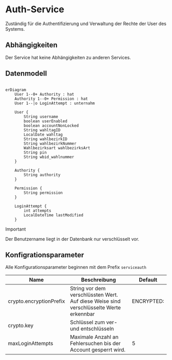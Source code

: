 # Auth-Service

Zuständig für die Authentifizierung und Verwaltung der Rechte der User des Systems.

## Abhängigkeiten

Der Service hat keine Abhängigkeiten zu anderen Services.

## Datenmodell

```mermaid

erDiagram
    User 1--0+ Authority : hat
    Authority 1--0+ Permission : hat
    User 1--|o LoginAttempt : unternahm
    
    User {
        String username
        boolean userEnabled
        boolean accountNonLocked
        String wahltagID
        LocalDate wahltag
        String wahlbezirkID
        String wahlbezirkNummer
        Wahlbezirksart wahlbezirksArt
        String pin
        String wbid_wahlnummer
    }
    
    Authority {
        String authority
    }
    
    Permission {
        String permission
    }
    
    LoginAttempt {
        int attempts
        LocalDateTime lastModified
    }
```

> [!IMPORTANT]
> Der Benutzername liegt in der Datenbank nur verschlüsselt vor.


## Konfigrationsparameter

Alle Konfigurationsparameter beginnen mit dem Prefix `serviceauth`

| Name | Beschreibung                                                                           | Default |
| ---- |----------------------------------------------------------------------------------------| ------- |
| crypto.encryptionPrefix | String vor dem verschlüssten Wert. Auf diese Weise sind verschlüsselte Werte erkennbar | ENCRYPTED: |
| crypto.key | Schlüssel zum ver- und entschlüsseln                                                   | |
| maxLoginAttempts | Maximale Anzahl an Fehlersuchen bis der Account gesperrt wird.                         | 5 |
